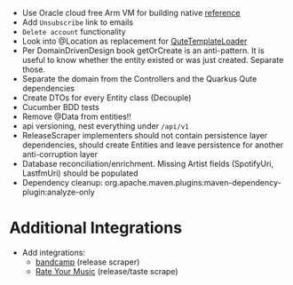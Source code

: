 - Use Oracle cloud free Arm VM for building native [reference](https://www.youtube.com/watch?v=fh009OWr8Ks)
- Add `Unsubscribe` link to emails
- `Delete account` functionality
- Look into @Location as replacement for [QuteTemplateLoader](release-raccoon-app/src/main/java/com/raccoon/templatedata/QuteTemplateLoader.java)
- Per DomainDrivenDesign book getOrCreate is an anti-pattern. It is useful to know whether the entity existed or was just created. Separate those.
- Separate the domain from the Controllers and the Quarkus Qute dependencies
- Create DTOs for every Entity class (Decouple)
- Cucumber BDD tests
- Remove @Data from entities!!
- api versioning, nest everything under `/api/v1`
- ReleaseScraper implementers should not contain persistence layer dependencies, should create Entities and leave persistence for another anti-corruption layer
- Database reconciliation/enrichment. Missing Artist fields (SpotifyUri, LastfmUri) should be populated
- Dependency cleanup: org.apache.maven.plugins:maven-dependency-plugin:analyze-only

# Additional Integrations

- Add integrations:
  - [bandcamp](https://bandcamp.com) (release scraper)
  - [Rate Your Music](https://rateyourmusic.com) (release/taste scrape)

